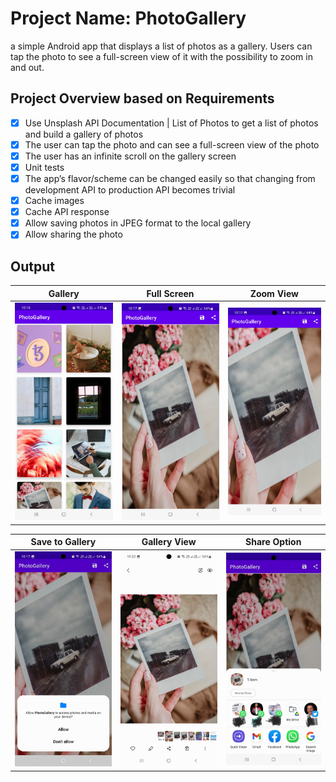 # Project Name: PhotoGallery
a simple Android app that displays a list of photos as a gallery. Users can tap the photo to see a full-screen view of it with the possibility to zoom in and out.

## Project Overview based on Requirements
- [x] Use Unsplash API Documentation | List of Photos to get a list of photos and build a
  gallery of photos
- [x] The user can tap the photo and can see a full-screen view of the photo
- [x] The user has an infinite scroll on the gallery screen
- [x] Unit tests
- [x] The app’s flavor/scheme can be changed easily so that changing from development API
  to production API becomes trivial
- [x] Cache images
- [x] Cache API response
- [x] Allow saving photos in JPEG format to the local gallery
- [x] Allow sharing the photo

## Output
Gallery             |  Full Screen          |  Zoom View
:-------------------------:|:-------------------------:|:-------------------------:
![Gallery](https://github.com/anjandebnath/PhotoGallery/blob/main/ScreenShot/Screenshot_20220604-221646_PhotoGallery.jpg)  |  ![Detail](https://github.com/anjandebnath/PhotoGallery/blob/main/ScreenShot/Screenshot_20220604-221724_PhotoGallery.jpg) |  ![Zoom](https://github.com/anjandebnath/PhotoGallery/blob/main/ScreenShot/Screenshot_20220604-221730_PhotoGallery.jpg)

Save to Gallery             |  Gallery View          |  Share Option
:-------------------------:|:-------------------------:|:-------------------------:
![Gallery](https://github.com/anjandebnath/PhotoGallery/blob/main/ScreenShot/Screenshot_20220604-221746_Permission%20controller.jpg)  |  ![Detail](https://github.com/anjandebnath/PhotoGallery/blob/main/ScreenShot/Screenshot_20220604-222213_Gallery.jpg) |  ![Share](https://github.com/anjandebnath/PhotoGallery/blob/main/ScreenShot/Screenshot_20220604-221824_Android%20System.jpg)
